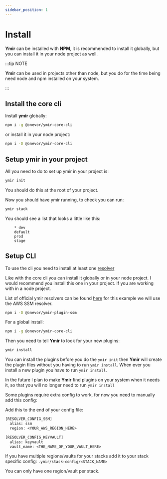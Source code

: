 ```yaml
---
sidebar_position: 1
---
```


# Install

**Ymir** can be installed with **NPM**, it is recommended to install it globally, but you can install it in your node project as well.

:::tip NOTE

**Ymir** can be used in projects other than node, but you do for the time being need node and npm installed on your system.

:::

## Install the core cli

Install **ymir** globally:

```bash
npm i -g @onevor/ymir-core-cli
```

or install it in your node project:

```bash
npm i -D @onevor/ymir-core-cli
```

## Setup ymir in your project

All you need to do to set up ymir in your project is:

```bash
ymir init
```

You should do this at the root of your project.

Now you should have ymir running, to check you can run:

```bash
ymir stack
```

You should see a list that looks a little like this:

```
	* dev
	default
	prod
	stage
```

## Setup CLI

To use the cli you need to install at least one [resolver](../concepts/resolver.md)

Like with the core cli you can install it globally or in your node project. I would recommend you install this one in your project.
If you are working with in a node project.

List of official ymir resolvers can be found [here](../concepts/resolver.md)
for this example we will use the AWS SSM resolver.

```bash
npm i -D @onevor/ymir-plugin-ssm
```

For a global install:

```bash
npm i -g @onevor/ymir-core-cli
```

Then you need to tell **Ymir** to look for your new plugins:

```bash
ymir install
```

You can install the plugins before you do the `ymir init` then **Ymir** will create the plugin files without you having to run `ymir install`. When ever you install a new plugin you have to run `ymir install`.

In the future I plan to make **Ymir** find plugins on your system when it needs it, so that you will no longer need to run `ymir install`

Some plugins require extra config to work, for now you need to manually add this config:

Add this to the end of your config file:

```txt title=".ymir/stack-config/default"
[RESOLVER_CONFIG_SSM]
  alias: ssm
  region: <YOUR_AWS_REGION_HERE>

[RESOLVER_CONFIG_KEYVAULT]
  alias: keyvault
  vault_name: <THE_NAME_OF_YOUR_VAULT_HERE>
```

If you have multiple regions/vaults for your stacks add it to your stack specific config: `.ymir/stack-config/<STACK_NAME>`

You can only have one region/vault per stack.
